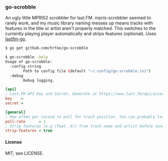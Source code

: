 ### go-scrobble

An ugly little MPRIS2 scrobbler for last.FM. mpris-scrobbler seemed to rarely work, and my music library naming messes up means tracks with features in the title or artist aren't properly matched. This switches to the currently playing player automatically and strips features (optional). Uses [lastfm-go](https://github.com/shkh/lastfm-go).

```bash
$ go get github.com/hrfee/go-scrobble

$ go-scrobble -help
Usage of go-scrobble:
  -config string
    	Path to config file (default "~/.config/go-scrobble.ini")
  -debug
    	Debug logging.
```

```ini
[api]
; Last.FM API Key and Secret. Generate at https://www.last.fm/api/account/create
key    = 
secret = 

[general]
; How often per second to poll for track position. You can probably leave this alone.
poll-rate      = 1
; Strip features (e.g (feat. X)) from track name and artist before sending to server. This may lead to better matches.
strip-features = true
```

#### License

MIT, see LICENSE.
